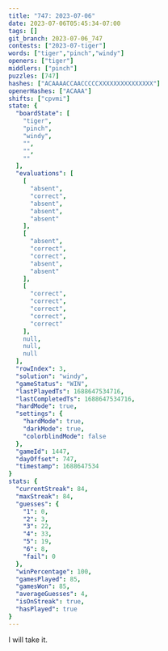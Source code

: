 ```yaml
---
title: "747: 2023-07-06"
date: 2023-07-06T05:45:34-07:00
tags: []
git_branch: 2023-07-06_747
contests: ["2023-07-tiger"]
words: ["tiger","pinch","windy"]
openers: ["tiger"]
middlers: ["pinch"]
puzzles: [747]
hashes: ["ACAAAACCAACCCCCXXXXXXXXXXXXXXX"]
openerHashes: ["ACAAA"]
shifts: ["cpvmi"]
state: {
  "boardState": [
    "tiger",
    "pinch",
    "windy",
    "",
    "",
    ""
  ],
  "evaluations": [
    [
      "absent",
      "correct",
      "absent",
      "absent",
      "absent"
    ],
    [
      "absent",
      "correct",
      "correct",
      "absent",
      "absent"
    ],
    [
      "correct",
      "correct",
      "correct",
      "correct",
      "correct"
    ],
    null,
    null,
    null
  ],
  "rowIndex": 3,
  "solution": "windy",
  "gameStatus": "WIN",
  "lastPlayedTs": 1688647534716,
  "lastCompletedTs": 1688647534716,
  "hardMode": true,
  "settings": {
    "hardMode": true,
    "darkMode": true,
    "colorblindMode": false
  },
  "gameId": 1447,
  "dayOffset": 747,
  "timestamp": 1688647534
}
stats: {
  "currentStreak": 84,
  "maxStreak": 84,
  "guesses": {
    "1": 0,
    "2": 3,
    "3": 22,
    "4": 33,
    "5": 19,
    "6": 8,
    "fail": 0
  },
  "winPercentage": 100,
  "gamesPlayed": 85,
  "gamesWon": 85,
  "averageGuesses": 4,
  "isOnStreak": true,
  "hasPlayed": true
}
---
```

<!-- more -->
I will take it.
